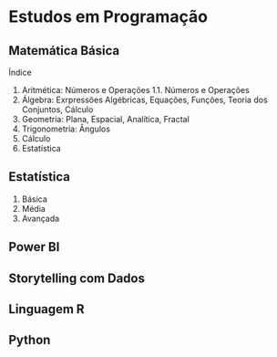 # Estudos em Programação

## Matemática Básica

Índice
1. Aritmética: Números e Operações
1.1. Números e Operações
3. Álgebra: Exrpressões Algébricas, Equações, Funções, Teoria dos Conjuntos, Cálculo
4. Geometria: Plana, Espacial, Analítica, Fractal
5. Trigonometria: Ângulos
6. Cálculo
7. Estatística

## Estatística
1. Básica
2. Média
3. Avançada

## Power BI

## Storytelling com Dados

## Linguagem R

## Python
